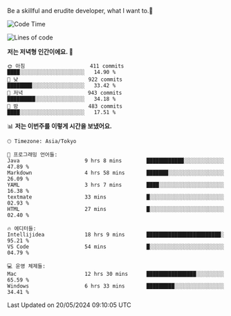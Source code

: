 Be a skillful and erudite developer, what I want to.👶

<!--START_SECTION:waka-->
![Code Time](http://img.shields.io/badge/Code%20Time-815%20hrs%2048%20mins-blue)

![Lines of code](https://img.shields.io/badge/%EC%A0%80%EB%8A%94%20%EC%97%AC%ED%83%9C%EA%B9%8C%EC%A7%80%20-2.1%20million%20%EC%A4%84%EC%9D%98%20%EC%BD%94%EB%93%9C%EB%A5%BC%20%EC%9E%91%EC%84%B1%ED%96%88%EC%96%B4%EC%9A%94.-blue)

**저는 저녁형 인간이에요. 🦉** 

```text
🌞 아침                     411 commits         ████░░░░░░░░░░░░░░░░░░░░░   14.90 % 
🌆 낮　                     922 commits         ████████░░░░░░░░░░░░░░░░░   33.42 % 
🌃 저녁                     943 commits         █████████░░░░░░░░░░░░░░░░   34.18 % 
🌙 밤　                     483 commits         ████░░░░░░░░░░░░░░░░░░░░░   17.51 % 
```


📊 **저는 이번주를 이렇게 시간을 보냈어요.** 

```text
🕑︎ Timezone: Asia/Tokyo

💬 프로그래밍 언어들: 
Java                     9 hrs 8 mins        ████████████░░░░░░░░░░░░░   47.89 % 
Markdown                 4 hrs 58 mins       ███████░░░░░░░░░░░░░░░░░░   26.09 % 
YAML                     3 hrs 7 mins        ████░░░░░░░░░░░░░░░░░░░░░   16.38 % 
textmate                 33 mins             █░░░░░░░░░░░░░░░░░░░░░░░░   02.93 % 
HTML                     27 mins             █░░░░░░░░░░░░░░░░░░░░░░░░   02.40 % 

🔥 에디터들: 
Intellijidea             18 hrs 9 mins       ████████████████████████░   95.21 % 
VS Code                  54 mins             █░░░░░░░░░░░░░░░░░░░░░░░░   04.79 % 

💻 운영 체제들: 
Mac                      12 hrs 30 mins      ████████████████░░░░░░░░░   65.59 % 
Windows                  6 hrs 33 mins       █████████░░░░░░░░░░░░░░░░   34.41 % 
```


 Last Updated on 20/05/2024 09:10:05 UTC
<!--END_SECTION:waka-->
